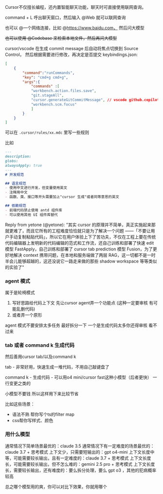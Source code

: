 Cursor不仅擅长编程，还内置智能聊天功能，聊天时可直接使用联网查询。

command + L 呼出聊天窗口，然后输入 @Web 就可以联网查询

也可以 @一个网络连接，比如 @https://www.baidu.com， 然后问大模型

~~也可以使用 @Codebase 来检索本地文件，然后再问大模型~~

cursor/vscode 在生成 commit message 后自动将焦点切换到 Source Control，
然后根据需要进行修改，再决定是否提交
keybindings.json:

```json
[
    {
        "command":"runCommands",
        "key": "cmd+g cmd+g",
        "args":{
            "commands" :[
            "workbench.action.files.save",
            "git.stageAll",
            "cursor.generateGitCommitMessage", // vscode github.copilot.git.generateCommitMessage
            "workbench.scm.focus"
            ]
        }
    }
]
```

可以在 `.cursor/rules/xx.mdc` 里写一些规则

比如
```markdown
---
description:
globs:
alwaysApply: true
---
# 开发规范

## 语言规范
- 使用中文进行开发，但变量使用英文
- 注释用中文
- 函数、类、接口等开头需要加上"cursor 生成"或者同等意思的英文

## 依赖规范
- 前端代码禁止使用 antd 组件库
- 可以使用其他 UI 组件库替代

```

Reply from yetone (@yetone):
"其实 cursor 的原理并不简单，真正实施起来那就更难了，而且它所有的工程难度恰恰就只是为了解决一个问题 ——「不要让用户手动复制粘贴代码」，所以它在用户体验上下了苦功夫，不仅在工程上要在传统代码编辑器上发明新的代码编辑的范式和工作流，还自己训练和部署了快速 edit 模型 FastApply，自己训练和部署了 cursor tab prediction 模型 Fusion，为了更好地解决 context 携带问题，在本地和服务端做了两层 RAG，这一切都不是一时半会儿能够超越的，这还没说它一路走来做的那些 shadow workspace 等等类似的实验了"

### agent 模式

属于是轮椅模式

1. 写好思路给代码上下文 先让cursor agent弄一个功能点 (这种一定要审核 有可能乱删代码) 
2. 或者弄一个原形 

agent 模式不要安排太多任务 最好拆分一下 一个是生成代码太多你还得审核 看不过来

### tab 或者 command k 生成代码

然后善用cursor tab/以及command k

tab - 非常好用，快速生成一堆代码，不用自己敲键盘了

command k - 生成代码 - 可以用o4 mini/cursor fast这种小模型（后者更快） 一行变更之类的 

小模型不要钱 所以这样用下来比较节省

比如这些场景：
+ 语法不熟 帮你写个ts的filter map
+ css帮你写样式、颜色

### 用什么模型

通常情况下简单场景最优的：claude 3.5
通常情况下有一定难度的场景最优的：claude 3.7 + 思考模式
上下文少，只需要短输出的：gpt o4-mini
上下文长度中等，可能需要较长输出，且有一定难度的：claude 3.7 + 思考模式
上下文长度长，可能需要较长输出，但不怎么难的：gemini 2.5 pro + 思考模式
上下文长度长，需要较长输出，还有难度的：要么拆分处理，要么 gpt o3 ，其他的犯病概率较高

总之哪个模型用的爽，你可以对比下效果，你就用哪个
